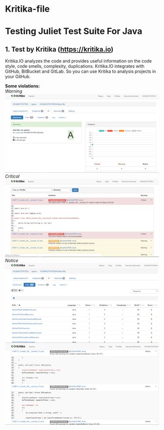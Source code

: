 # Kritika-file
# Testing Juliet Test Suite For Java
## 1. Test by Kritika (https://kritika.io)
Kritika.IO analyzes the code and provides useful information on the code style, code smells, complexity, duplications.
Kritika.IO integrates with GitHub, BitBucket and GitLab. So you can use Kritika to analysis projects in your GitHub.

**Some violations:**      
*Warning*  
![example1](/example2.png)  
*Critical*  
![example2](/example12.png)  
*Notice*  
![example3](/example3.png)  
![example3](/example33.png) 
